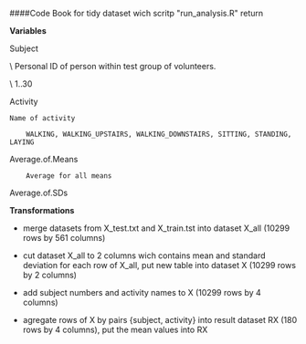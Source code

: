 ####Code Book for tidy dataset
wich scritp "run_analysis.R" return

**Variables**

Subject

\        Personal ID of person within test group of volunteers.
  
\                1..30
	
Activity

	Name of activity
        
		WALKING, WALKING_UPSTAIRS, WALKING_DOWNSTAIRS, SITTING, STANDING, LAYING
         
Average.of.Means

        Average for all means 
        
Average.of.SDs

**Transformations**

* merge datasets from X_test.txt and X_train.tst into dataset X_all (10299 rows by 561 columns)

* cut dataset X_all to 2 columns wich contains mean and standard deviation for each row of X_all, put new table into dataset X (10299 rows by 2 columns)

* add subject numbers and activity names to X (10299 rows by 4 columns)

* agregate rows of X by pairs {subject, activity} into result dataset  RX (180 rows by 4 columns), put the mean values into RX
